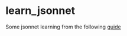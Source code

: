# learn_jsonnet
Some jsonnet learning from the following [guide](https://jsonnet-libs.github.io/jsonnet-training-course/index.html)


